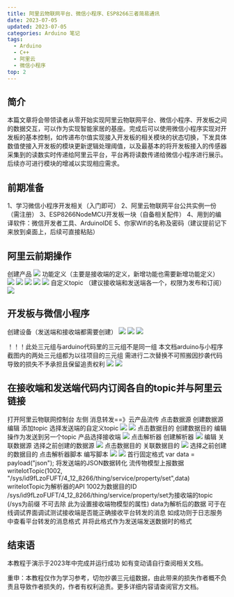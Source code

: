 ```yaml
---
title: 阿里云物联网平台、微信小程序、ESP8266三者简易通讯
date: 2023-07-05
updated: 2023-07-05
categories: Arduino 笔记
tags:
  - Arduino
  - C++
  - 阿里云
  - 微信小程序
top: 2
---
```

## 简介
本篇文章将会带领读者从零开始实现阿里云物联网平台、微信小程序、开发板之间的数据交互，可以作为实现智能家居的基座。完成后可以使用微信小程序实现对开发板的基本控制，如传递布尔值实现接入开发板的相关模块的状态切换，下发具体数值使接入开发板的模块更新逻辑处理阈值，以及最基本的将开发板接入的传感器采集到的读数实时传递给阿里云平台，平台再将读数传递给微信小程序进行展示。后续亦可进行模块的增减以实现相应需求。
## 前期准备

1、学习微信小程序开发相关（入门即可）
2、阿里云物联网平台公共实例一份（需注册）
3、ESP8266NodeMCU开发板一块（自备相关配件）
4、用到的编译软件：微信开发者工具、ArduinoIDE
5、你家Wifi的名称及密码（建议提前记下来放到桌面上，后续可直接粘贴）

## 阿里云前期操作
 创建产品
 ![](https://img.mnorg.com/imgs/2025/06/16/684f8763d8142.png)
功能定义（主要是接收端的定义，新增功能也需要新增功能定义）
![](https://img.mnorg.com/imgs/2025/06/16/684f876625020.png)
![](https://img.mnorg.com/imgs/2025/06/16/684f87661ce91.png)
![](https://img.mnorg.com/imgs/2025/06/16/684f8763b860b.png)
![](https://img.mnorg.com/imgs/2025/06/16/684f8763db55d.png)
![](https://img.mnorg.com/imgs/2025/06/16/684f87648c1b8.png)
自定义topic （建议接收端和发送端各一个，权限为发布和订阅）
![](https://img.mnorg.com/imgs/2025/06/16/684f8764ab1ea.png)
## 开发板与微信小程序
创建设备（发送端和接收端都需要创建）
![](https://img.mnorg.com/imgs/2025/06/16/684f8764c202b.png)
![](https://img.mnorg.com/imgs/2025/06/16/684f876544f8d.png)
![](https://img.mnorg.com/imgs/2025/06/16/684f876561c8f.png)

！！！此处三元组与arduino代码里的三元组不是同一组 本文档arduino与小程序截图内的两处三元组都为以往项目的三元组 需进行二次替换不可照搬因抄袭代码导致的损失不予承担且保留追责权利
![](https://img.mnorg.com/imgs/2025/06/16/684f876597b1d.png)
![](https://img.mnorg.com/imgs/2025/06/16/684f87665e2f9.png)

## 在接收端和发送端代码内订阅各自的topic并与阿里云链接
打开阿里云物联网控制台
左侧 消息转发==》云产品流传
点击数据源 创建数据源 编辑 添加topic 选择发送端的自定义topic
![](https://img.mnorg.com/imgs/2025/06/16/684f8766e7670.png)
![](https://img.mnorg.com/imgs/2025/06/16/684f8766ca6f4.png)
点击数据目的 创建数据目的 编辑 操作为发送到另一个topic 产品选择接收端
![](https://img.mnorg.com/imgs/2025/06/16/684f876724bc3.png)
点击解析器 创建解析器
![](https://img.mnorg.com/imgs/2025/06/16/684f88db5c20a.png)
 编辑 关联数据源 选择之前创建的数据源
 ![](https://img.mnorg.com/imgs/2025/06/16/684f88dbd095c.png)
 点击数据目的 关联数据目的
 ![](https://img.mnorg.com/imgs/2025/06/16/684f88dbe96e8.png)
选择之前创建的数据目的 点击解析器脚本 编写脚本
![](https://img.mnorg.com/imgs/2025/06/16/684f88db509e9.png)
![](https://img.mnorg.com/imgs/2025/06/16/684f88db31f95.png)
首行固定格式 var data = payload("json");
将发送端的JSON数据转化 流传物模型上报数据 writeIotTopic(1002, "/sys/id9fLzoFUFT/4_12_8266/thing/service/property/set",data)  writeIotTopic为解析器的API 1002为数据目的ID
/sys/id9fLzoFUFT/4_12_8266/thing/service/property/set为接收端的topic  (/sys为前缀 不可去除 此为设置接收端物模型的属性) data为解析后的数据
可于在线调试界面调试测试接收端是否能正确接收平台转发的消息 如成功则于日志服务中查看平台转发的消息格式 并将此格式作为发送端发送数据时的格式

## 结束语
本教程于演示于2023年中完成并运行成功 如有变动请自行查阅相关文档。

重申：本教程仅作为学习参考，切勿抄袭三元组数据，由此带来的损失作者概不负责且导致作者损失的，作者有权利追责。更多详细内容请查阅官方文档。
<!-- Modify `valaxy.config.ts` to custom your blog. -->

